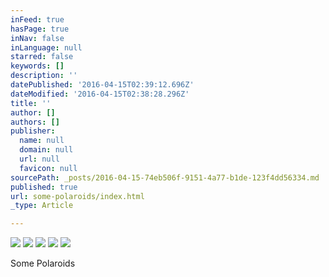 ```yaml
---
inFeed: true
hasPage: true
inNav: false
inLanguage: null
starred: false
keywords: []
description: ''
datePublished: '2016-04-15T02:39:12.696Z'
dateModified: '2016-04-15T02:38:28.296Z'
title: ''
author: []
authors: []
publisher:
  name: null
  domain: null
  url: null
  favicon: null
sourcePath: _posts/2016-04-15-74eb506f-9151-4a77-b1de-123f4dd56334.md
published: true
url: some-polaroids/index.html
_type: Article

---
```

![](https://the-grid-user-content.s3-us-west-2.amazonaws.com/7fff1c89-a3a1-4962-bba6-b9429f28a35d.jpg)
![](https://the-grid-user-content.s3-us-west-2.amazonaws.com/09628405-7d6f-45ee-829e-91a5399b76d0.jpg)
![](https://the-grid-user-content.s3-us-west-2.amazonaws.com/bee66f05-bb80-4b5e-ad30-fa2e2cf60c5d.jpg)
![](https://the-grid-user-content.s3-us-west-2.amazonaws.com/0fbf0427-a8ed-441f-b066-7f9ecc54e531.jpg)
![](https://the-grid-user-content.s3-us-west-2.amazonaws.com/8fcfd421-1224-44f0-ba8d-c96c237f6fe9.jpg)

Some Polaroids